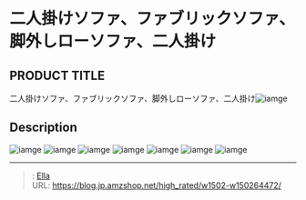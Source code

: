 # 二人掛けソファ、ファブリックソファ、脚外しローソファ、二人掛け


## PRODUCT TITLE 

二人掛けソファ、ファブリックソファ、脚外しローソファ、二人掛け![iamge](https://b2bfiles1.gigab2b.cn/image/wkseller/17443/20221103_6de7e3c6bc78b9500e0be0baabb65fb0.jpg)

## Description











![iamge](https://b2bfiles1.gigab2b.cn/image/wkseller/17443/20221103_7386b0fb438a06b51db57678e32f5bb6.jpg)
![iamge](https://b2bfiles1.gigab2b.cn/image/wkseller/17443/20221103_9da5a950e78f5e53191bbde11f98468e.jpg)
![iamge](https://b2bfiles1.gigab2b.cn/image/wkseller/17443/20221103_e75c239c602985a8ef5562029a4bae6e.jpg)
![iamge](https://b2bfiles1.gigab2b.cn/image/wkseller/17443/20221103_d099ac31d0873fa1526c0f35e64af59e.jpg)
![iamge](https://b2bfiles1.gigab2b.cn/image/wkseller/17443/20221103_bf2a51e4cc7d0b29b565d7e02484e7b2.jpg)
![iamge](https://b2bfiles1.gigab2b.cn/image/wkseller/17443/20221103_0a01f8abe87813c05594076649ce3aec.jpg)
![iamge](https://b2bfiles1.gigab2b.cn/image/wkseller/17443/20221103_acf53a965a72c48c001d80b1e8b14b78.jpg)


---

> : [Ella](https://blog.jp.amzshop.net/)  
> URL: https://blog.jp.amzshop.net/high_rated/w1502-w150264472/  

